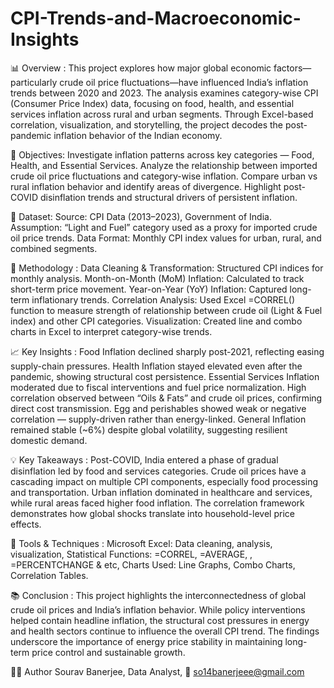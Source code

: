 # CPI-Trends-and-Macroeconomic-Insights
📊 Overview : 
This project explores how major global economic factors—particularly crude oil price fluctuations—have influenced India’s inflation trends between 2020 and 2023.
The analysis examines category-wise CPI (Consumer Price Index) data, focusing on food, health, and essential services inflation across rural and urban segments.
Through Excel-based correlation, visualization, and storytelling, the project decodes the post-pandemic inflation behavior of the Indian economy.

🎯 Objectives: 
Investigate inflation patterns across key categories — Food, Health, and Essential Services.
Analyze the relationship between imported crude oil price fluctuations and category-wise inflation.
Compare urban vs rural inflation behavior and identify areas of divergence.
Highlight post-COVID disinflation trends and structural drivers of persistent inflation.

🧩 Dataset: 
Source: CPI Data (2013–2023), Government of India.
Assumption: “Light and Fuel” category used as a proxy for imported crude oil price trends.
Data Format: Monthly CPI index values for urban, rural, and combined segments.

🧮 Methodology : 
Data Cleaning & Transformation: Structured CPI indices for monthly analysis.
Month-on-Month (MoM) Inflation: Calculated to track short-term price movement.
Year-on-Year (YoY) Inflation: Captured long-term inflationary trends.
Correlation Analysis:
Used Excel =CORREL() function to measure strength of relationship between crude oil (Light & Fuel index) and other CPI categories.
Visualization: Created line and combo charts in Excel to interpret category-wise trends.

📈 Key Insights : 
Food Inflation declined sharply post-2021, reflecting easing supply-chain pressures.
Health Inflation stayed elevated even after the pandemic, showing structural cost persistence.
Essential Services Inflation moderated due to fiscal interventions and fuel price normalization.
High correlation observed between “Oils & Fats” and crude oil prices, confirming direct cost transmission.
Egg and perishables showed weak or negative correlation — supply-driven rather than energy-linked.
General Inflation remained stable (~6%) despite global volatility, suggesting resilient domestic demand.

💡 Key Takeaways : 
Post-COVID, India entered a phase of gradual disinflation led by food and services categories.
Crude oil prices have a cascading impact on multiple CPI components, especially food processing and transportation.
Urban inflation dominated in healthcare and services, while rural areas faced higher food inflation.
The correlation framework demonstrates how global shocks translate into household-level price effects.

🧰 Tools & Techniques : 
Microsoft Excel: Data cleaning, analysis, visualization,
Statistical Functions: =CORREL, =AVERAGE, , =PERCENTCHANGE & etc,
Charts Used: Line Graphs, Combo Charts, Correlation Tables.

📚 Conclusion : 
This project highlights the interconnectedness of global crude oil prices and India’s inflation behavior.
While policy interventions helped contain headline inflation, the structural cost pressures in energy and health sectors continue to influence the overall CPI trend.
The findings underscore the importance of energy price stability in maintaining long-term price control and sustainable growth.

👩‍💻 Author
Sourav Banerjee,
Data Analyst,
📧 so14banerjeee@gmail.com
